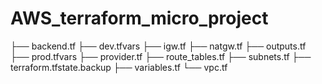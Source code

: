 # AWS_terraform_micro_project
├── backend.tf
├── dev.tfvars
├── igw.tf
├── natgw.tf
├── outputs.tf
├── prod.tfvars
├── provider.tf
├── route_tables.tf
├── subnets.tf
├── terraform.tfstate.backup
├── variables.tf
└── vpc.tf
